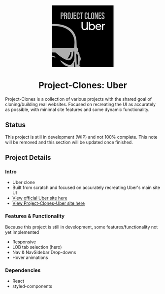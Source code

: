 <p align="center">
  <a href="https://project-clones-uber.netlify.app/">
    <img alt="Project-Clones, Uber project" src="./svg/pc-uber.svg" width="200" />
  </a>
</p>
<h1 align="center">
  Project-Clones: Uber
</h1>

Project-Clones is a collection of various projects with the shared goal of cloning/building real websites. Focused on recreating the UI as accurately as possible, with minimal site features and some dynamic functionality.

## Status

This project is still in development (WIP) and not 100% complete. This note will be removed and this section will be updated once finished.

## Project Details

### Intro

- Uber clone
- Built from scratch and focused on accurately recreating Uber's main site UI
- [View official Uber site here](https://www.uber.com/)
- [View Project-Clones-Uber site here](https://project-clones-uber.netlify.app/)

### Features & Functionality

Because this project is still in development, some features/functionality not yet implemented

- Responsive
- LOB tab selection (hero)
- Nav & NavSidebar Drop-downs
- Hover animations

### Dependencies

- React
- styled-components
